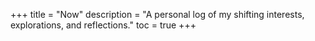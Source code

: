 +++
title = "Now"
description = "A personal log of my shifting interests, explorations, and reflections."
toc = true
+++

